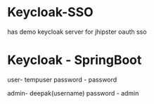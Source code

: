# Keycloak-SSO
has demo keycloak server for jhipster oauth sso

# Keycloak - SpringBoot
user- tempuser
password - password

admin- deepak(username)
password - admin